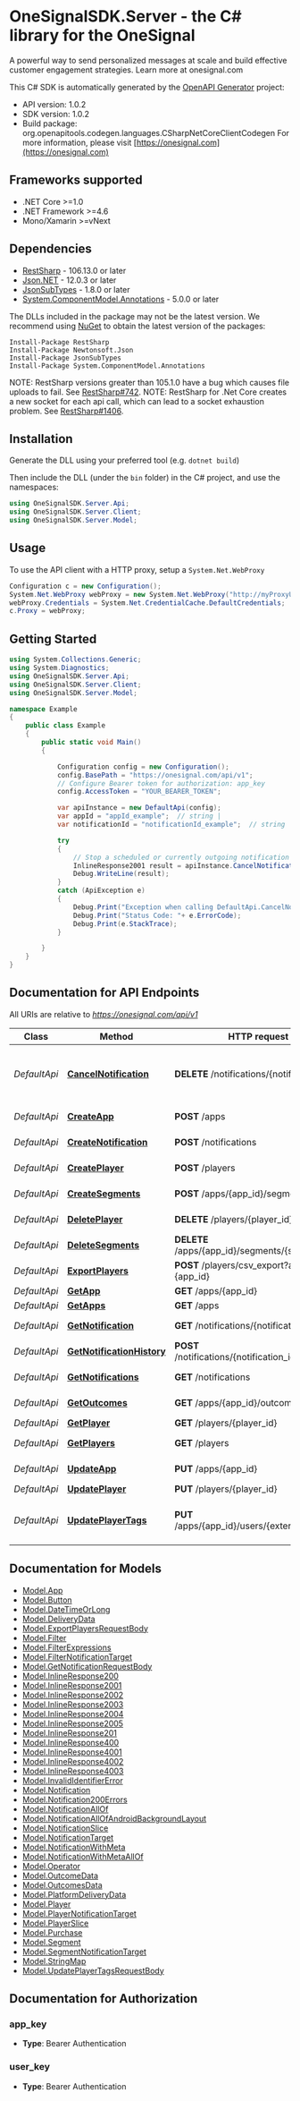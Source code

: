 # OneSignalSDK.Server - the C# library for the OneSignal

A powerful way to send personalized messages at scale and build effective customer engagement strategies. Learn more at onesignal.com

This C# SDK is automatically generated by the [OpenAPI Generator](https://openapi-generator.tech) project:

- API version: 1.0.2
- SDK version: 1.0.2
- Build package: org.openapitools.codegen.languages.CSharpNetCoreClientCodegen
    For more information, please visit [https://onesignal.com](https://onesignal.com)

<a name="frameworks-supported"></a>
## Frameworks supported
- .NET Core >=1.0
- .NET Framework >=4.6
- Mono/Xamarin >=vNext

<a name="dependencies"></a>
## Dependencies

- [RestSharp](https://www.nuget.org/packages/RestSharp) - 106.13.0 or later
- [Json.NET](https://www.nuget.org/packages/Newtonsoft.Json/) - 12.0.3 or later
- [JsonSubTypes](https://www.nuget.org/packages/JsonSubTypes/) - 1.8.0 or later
- [System.ComponentModel.Annotations](https://www.nuget.org/packages/System.ComponentModel.Annotations) - 5.0.0 or later

The DLLs included in the package may not be the latest version. We recommend using [NuGet](https://docs.nuget.org/consume/installing-nuget) to obtain the latest version of the packages:
```
Install-Package RestSharp
Install-Package Newtonsoft.Json
Install-Package JsonSubTypes
Install-Package System.ComponentModel.Annotations
```

NOTE: RestSharp versions greater than 105.1.0 have a bug which causes file uploads to fail. See [RestSharp#742](https://github.com/restsharp/RestSharp/issues/742).
NOTE: RestSharp for .Net Core creates a new socket for each api call, which can lead to a socket exhaustion problem. See [RestSharp#1406](https://github.com/restsharp/RestSharp/issues/1406).

<a name="installation"></a>
## Installation
Generate the DLL using your preferred tool (e.g. `dotnet build`)

Then include the DLL (under the `bin` folder) in the C# project, and use the namespaces:
```csharp
using OneSignalSDK.Server.Api;
using OneSignalSDK.Server.Client;
using OneSignalSDK.Server.Model;
```
<a name="usage"></a>
## Usage

To use the API client with a HTTP proxy, setup a `System.Net.WebProxy`
```csharp
Configuration c = new Configuration();
System.Net.WebProxy webProxy = new System.Net.WebProxy("http://myProxyUrl:80/");
webProxy.Credentials = System.Net.CredentialCache.DefaultCredentials;
c.Proxy = webProxy;
```

<a name="getting-started"></a>
## Getting Started

```csharp
using System.Collections.Generic;
using System.Diagnostics;
using OneSignalSDK.Server.Api;
using OneSignalSDK.Server.Client;
using OneSignalSDK.Server.Model;

namespace Example
{
    public class Example
    {
        public static void Main()
        {

            Configuration config = new Configuration();
            config.BasePath = "https://onesignal.com/api/v1";
            // Configure Bearer token for authorization: app_key
            config.AccessToken = "YOUR_BEARER_TOKEN";

            var apiInstance = new DefaultApi(config);
            var appId = "appId_example";  // string | 
            var notificationId = "notificationId_example";  // string | 

            try
            {
                // Stop a scheduled or currently outgoing notification
                InlineResponse2001 result = apiInstance.CancelNotification(appId, notificationId);
                Debug.WriteLine(result);
            }
            catch (ApiException e)
            {
                Debug.Print("Exception when calling DefaultApi.CancelNotification: " + e.Message );
                Debug.Print("Status Code: "+ e.ErrorCode);
                Debug.Print(e.StackTrace);
            }

        }
    }
}
```

<a name="documentation-for-api-endpoints"></a>
## Documentation for API Endpoints

All URIs are relative to *https://onesignal.com/api/v1*

Class | Method | HTTP request | Description
------------ | ------------- | ------------- | -------------
*DefaultApi* | [**CancelNotification**](docs/DefaultApi.md#cancelnotification) | **DELETE** /notifications/{notification_id} | Stop a scheduled or currently outgoing notification
*DefaultApi* | [**CreateApp**](docs/DefaultApi.md#createapp) | **POST** /apps | Create an app
*DefaultApi* | [**CreateNotification**](docs/DefaultApi.md#createnotification) | **POST** /notifications | Create notification
*DefaultApi* | [**CreatePlayer**](docs/DefaultApi.md#createplayer) | **POST** /players | Add a device
*DefaultApi* | [**CreateSegments**](docs/DefaultApi.md#createsegments) | **POST** /apps/{app_id}/segments | Create Segments
*DefaultApi* | [**DeletePlayer**](docs/DefaultApi.md#deleteplayer) | **DELETE** /players/{player_id} | Delete a user record
*DefaultApi* | [**DeleteSegments**](docs/DefaultApi.md#deletesegments) | **DELETE** /apps/{app_id}/segments/{segment_id} | Delete Segments
*DefaultApi* | [**ExportPlayers**](docs/DefaultApi.md#exportplayers) | **POST** /players/csv_export?app_id&#x3D;{app_id} | CSV export
*DefaultApi* | [**GetApp**](docs/DefaultApi.md#getapp) | **GET** /apps/{app_id} | View an app
*DefaultApi* | [**GetApps**](docs/DefaultApi.md#getapps) | **GET** /apps | View apps
*DefaultApi* | [**GetNotification**](docs/DefaultApi.md#getnotification) | **GET** /notifications/{notification_id} | View notification
*DefaultApi* | [**GetNotificationHistory**](docs/DefaultApi.md#getnotificationhistory) | **POST** /notifications/{notification_id}/history | Notification History
*DefaultApi* | [**GetNotifications**](docs/DefaultApi.md#getnotifications) | **GET** /notifications | View notifications
*DefaultApi* | [**GetOutcomes**](docs/DefaultApi.md#getoutcomes) | **GET** /apps/{app_id}/outcomes | View Outcomes
*DefaultApi* | [**GetPlayer**](docs/DefaultApi.md#getplayer) | **GET** /players/{player_id} | View device
*DefaultApi* | [**GetPlayers**](docs/DefaultApi.md#getplayers) | **GET** /players | View devices
*DefaultApi* | [**UpdateApp**](docs/DefaultApi.md#updateapp) | **PUT** /apps/{app_id} | Update an app
*DefaultApi* | [**UpdatePlayer**](docs/DefaultApi.md#updateplayer) | **PUT** /players/{player_id} | Edit device
*DefaultApi* | [**UpdatePlayerTags**](docs/DefaultApi.md#updateplayertags) | **PUT** /apps/{app_id}/users/{external_user_id} | Edit tags with external user id


<a name="documentation-for-models"></a>
## Documentation for Models

 - [Model.App](docs/App.md)
 - [Model.Button](docs/Button.md)
 - [Model.DateTimeOrLong](docs/DateTimeOrLong.md)
 - [Model.DeliveryData](docs/DeliveryData.md)
 - [Model.ExportPlayersRequestBody](docs/ExportPlayersRequestBody.md)
 - [Model.Filter](docs/Filter.md)
 - [Model.FilterExpressions](docs/FilterExpressions.md)
 - [Model.FilterNotificationTarget](docs/FilterNotificationTarget.md)
 - [Model.GetNotificationRequestBody](docs/GetNotificationRequestBody.md)
 - [Model.InlineResponse200](docs/InlineResponse200.md)
 - [Model.InlineResponse2001](docs/InlineResponse2001.md)
 - [Model.InlineResponse2002](docs/InlineResponse2002.md)
 - [Model.InlineResponse2003](docs/InlineResponse2003.md)
 - [Model.InlineResponse2004](docs/InlineResponse2004.md)
 - [Model.InlineResponse2005](docs/InlineResponse2005.md)
 - [Model.InlineResponse201](docs/InlineResponse201.md)
 - [Model.InlineResponse400](docs/InlineResponse400.md)
 - [Model.InlineResponse4001](docs/InlineResponse4001.md)
 - [Model.InlineResponse4002](docs/InlineResponse4002.md)
 - [Model.InlineResponse4003](docs/InlineResponse4003.md)
 - [Model.InvalidIdentifierError](docs/InvalidIdentifierError.md)
 - [Model.Notification](docs/Notification.md)
 - [Model.Notification200Errors](docs/Notification200Errors.md)
 - [Model.NotificationAllOf](docs/NotificationAllOf.md)
 - [Model.NotificationAllOfAndroidBackgroundLayout](docs/NotificationAllOfAndroidBackgroundLayout.md)
 - [Model.NotificationSlice](docs/NotificationSlice.md)
 - [Model.NotificationTarget](docs/NotificationTarget.md)
 - [Model.NotificationWithMeta](docs/NotificationWithMeta.md)
 - [Model.NotificationWithMetaAllOf](docs/NotificationWithMetaAllOf.md)
 - [Model.Operator](docs/Operator.md)
 - [Model.OutcomeData](docs/OutcomeData.md)
 - [Model.OutcomesData](docs/OutcomesData.md)
 - [Model.PlatformDeliveryData](docs/PlatformDeliveryData.md)
 - [Model.Player](docs/Player.md)
 - [Model.PlayerNotificationTarget](docs/PlayerNotificationTarget.md)
 - [Model.PlayerSlice](docs/PlayerSlice.md)
 - [Model.Purchase](docs/Purchase.md)
 - [Model.Segment](docs/Segment.md)
 - [Model.SegmentNotificationTarget](docs/SegmentNotificationTarget.md)
 - [Model.StringMap](docs/StringMap.md)
 - [Model.UpdatePlayerTagsRequestBody](docs/UpdatePlayerTagsRequestBody.md)


<a name="documentation-for-authorization"></a>
## Documentation for Authorization

<a name="app_key"></a>
### app_key

- **Type**: Bearer Authentication

<a name="user_key"></a>
### user_key

- **Type**: Bearer Authentication

